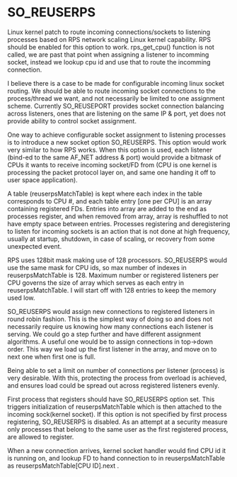 # SO_REUSERPS
Linux kernel patch to route incoming connections/sockets to listening processes based on RPS network scaling Linux kernel capability. RPS should be enabled for this option to work. rps_get_cpu() function is not called, we are past that point when assigning a listener to incomming socket, instead we lookup cpu id and use that to route the incomming connection.

I believe there is a case to be made for configurable incoming linux socket routing. We should be able to route incoming socket connections to the process/thread we want, and not necessarily be limited to one assignment scheme. Currently SO_REUSEPORT provides socket connection balancing across listeners, ones that are listening on the same IP & port, yet does not provide ability to control socket assignment.

One way to achieve configurable socket assignment to listening processes is to introduce a new socket option SO_REUSERPS.
This option would work very similar to how RPS works. When this option is used, each listener (bind-ed to the same AF_NET address & port) would provide a bitmask of CPUs it wants to receive incoming socket/FD from (CPU is one kernel is processing the packet protocol layer on, and same one handing it off to user space application).

A table (reuserpsMatchTable) is kept where each index in the table corresponds to CPU #, and each table entry [one per CPU] is an array containing registered FDs. Entries into array are added to the end as processes register, and when removed from array, array is reshuffled to not have empty space between entries. Processes registering and deregistering to listen for incoming sockets is an action that is not done at high frequency, usually at startup, shutdown, in case of scaling, or recovery from some unexpected event.

RPS uses 128bit mask making use of 128 processors. SO_REUSERPS would use the same mask for CPU ids, so max number of indexes in reuserpsMatchTable is 128.
Maximum number or registered listeners per CPU governs the size of array which serves as each entry in reuserpsMatchTable. I will start off with 128 entries to keep the memory used low.

SO_REUSERPS would assign new connections to registered listeners in round robin fashion. This is the simplest way of doing so and does not necessarily require us knowing how many connections each listener is serving.
We could go a step further and have different assignment algorithms. A useful one would be to assign connections in top->down order. This way we load up the first listener in the array, and move on to next one when first one is full.

Being able to set a limit on number of connections per listener (process) is very desirable. With this, protecting the process from overload is achieved, and ensures load could be spread out across registered listeners evenly. 

First process that registers should have SO_REUSERPS option set. This triggers initialization of reuserpsMatchTable which is then attached to the incoming sock(kernel socket). If this option is not specified by first process registering, SO_REUSERPS is disabled. As an attempt at a security measure only processes that belong to the same user as the first registered process, are allowed to register.

When a new connection arrives, kernel socket handler would find CPU id it is running on, and lookup FD to hand connection to in reuserpsMatchTable as reuserpsMatchTable[CPU ID].next .

